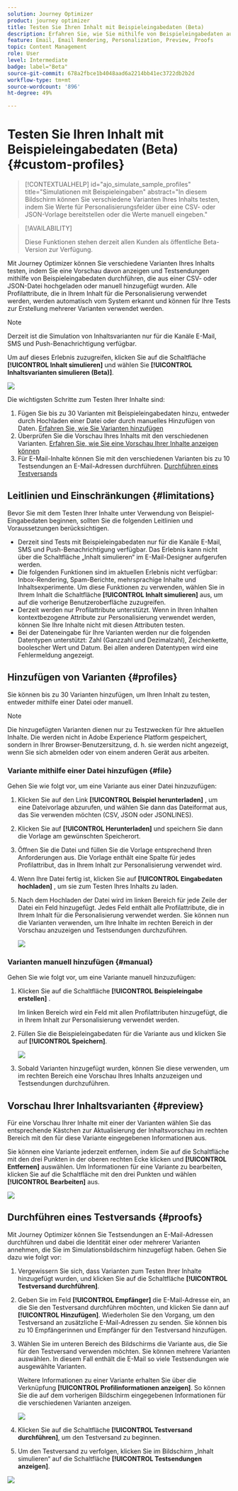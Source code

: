 ```yaml
---
solution: Journey Optimizer
product: journey optimizer
title: Testen Sie Ihren Inhalt mit Beispieleingabedaten (Beta)
description: Erfahren Sie, wie Sie mithilfe von Beispieleingabedaten aus einer CSV- oder JSON-Datei eine Vorschau des Inhalts anzeigen und den E-Mail-Testversand durchführen oder manuell hinzufügen.
feature: Email, Email Rendering, Personalization, Preview, Proofs
topic: Content Management
role: User
level: Intermediate
badge: label="Beta"
source-git-commit: 678a2fbce1b4048aad6a2214bb41ec3722db2b2d
workflow-type: tm+mt
source-wordcount: '896'
ht-degree: 49%

---
```



# Testen Sie Ihren Inhalt mit Beispieleingabedaten (Beta) {#custom-profiles}

>[!CONTEXTUALHELP]
>id="ajo_simulate_sample_profiles"
>title="Simulationen mit Beispieleingaben"
>abstract="In diesem Bildschirm können Sie verschiedene Varianten Ihres Inhalts testen, indem Sie Werte für Personalisierungsfelder über eine CSV- oder JSON-Vorlage bereitstellen oder die Werte manuell eingeben."

>[!AVAILABILITY]
>
>Diese Funktionen stehen derzeit allen Kunden als öffentliche Beta-Version zur Verfügung.

Mit Journey Optimizer können Sie verschiedene Varianten Ihres Inhalts testen, indem Sie eine Vorschau davon anzeigen und Testsendungen mithilfe von Beispieleingabedaten durchführen, die aus einer CSV- oder JSON-Datei hochgeladen oder manuell hinzugefügt wurden. Alle Profilattribute, die in Ihrem Inhalt für die Personalisierung verwendet werden, werden automatisch vom System erkannt und können für Ihre Tests zur Erstellung mehrerer Varianten verwendet werden.

>[!NOTE]
>
>Derzeit ist die Simulation von Inhaltsvarianten nur für die Kanäle E-Mail, SMS und Push-Benachrichtigung verfügbar.

Um auf dieses Erlebnis zuzugreifen, klicken Sie auf die Schaltfläche **[!UICONTROL Inhalt simulieren]** und wählen Sie **[!UICONTROL Inhaltsvarianten simulieren (Beta)]**.

![](assets/simulate-sample.png)

Die wichtigsten Schritte zum Testen Ihrer Inhalte sind:

1. Fügen Sie bis zu 30 Varianten mit Beispieleingabedaten hinzu, entweder durch Hochladen einer Datei oder durch manuelles Hinzufügen von Daten. [Erfahren Sie, wie Sie Varianten hinzufügen](#profiles)
1. Überprüfen Sie die Vorschau Ihres Inhalts mit den verschiedenen Varianten. [Erfahren Sie, wie Sie eine Vorschau Ihrer Inhalte anzeigen können](#preview)
1. Für E-Mail-Inhalte können Sie mit den verschiedenen Varianten bis zu 10 Testsendungen an E-Mail-Adressen durchführen. [Durchführen eines Testversands](#proofs)


## Leitlinien und Einschränkungen {#limitations}

Bevor Sie mit dem Testen Ihrer Inhalte unter Verwendung von Beispiel-Eingabedaten beginnen, sollten Sie die folgenden Leitlinien und Voraussetzungen berücksichtigen.

* Derzeit sind Tests mit Beispieleingabedaten nur für die Kanäle E-Mail, SMS und Push-Benachrichtigung verfügbar. Das Erlebnis kann nicht über die Schaltfläche „Inhalt simulieren“ im E-Mail-Designer aufgerufen werden.
* Die folgenden Funktionen sind im aktuellen Erlebnis nicht verfügbar: Inbox-Rendering, Spam-Berichte, mehrsprachige Inhalte und Inhaltsexperimente. Um diese Funktionen zu verwenden, wählen Sie in Ihrem Inhalt die Schaltfläche **[!UICONTROL Inhalt simulieren]** aus, um auf die vorherige Benutzeroberfläche zuzugreifen.
* Derzeit werden nur Profilattribute unterstützt. Wenn in Ihren Inhalten kontextbezogene Attribute zur Personalisierung verwendet werden, können Sie Ihre Inhalte nicht mit diesen Attributen testen.
* Bei der Dateneingabe für Ihre Varianten werden nur die folgenden Datentypen unterstützt: Zahl (Ganzzahl und Dezimalzahl), Zeichenkette, boolescher Wert und Datum. Bei allen anderen Datentypen wird eine Fehlermeldung angezeigt.

## Hinzufügen von Varianten {#profiles}

Sie können bis zu 30 Varianten hinzufügen, um Ihren Inhalt zu testen, entweder mithilfe einer Datei oder manuell.

>[!NOTE]
>
>Die hinzugefügten Varianten dienen nur zu Testzwecken für Ihre aktuellen Inhalte. Die werden nicht in Adobe Experience Platform gespeichert, sondern in Ihrer Browser-Benutzersitzung, d. h. sie werden nicht angezeigt, wenn Sie sich abmelden oder von einem anderen Gerät aus arbeiten.

### Variante mithilfe einer Datei hinzufügen {#file}

Gehen Sie wie folgt vor, um eine Variante aus einer Datei hinzuzufügen:

1. Klicken Sie auf den Link **[!UICONTROL Beispiel herunterladen]** , um eine Dateivorlage abzurufen, und wählen Sie dann das Dateiformat aus, das Sie verwenden möchten (CSV, JSON oder JSONLINES).

1. Klicken Sie auf **[!UICONTROL Herunterladen]** und speichern Sie dann die Vorlage am gewünschten Speicherort.

1. Öffnen Sie die Datei und füllen Sie die Vorlage entsprechend Ihren Anforderungen aus. Die Vorlage enthält eine Spalte für jedes Profilattribut, das in Ihrem Inhalt zur Personalisierung verwendet wird.

1. Wenn Ihre Datei fertig ist, klicken Sie auf **[!UICONTROL Eingabedaten hochladen]** , um sie zum Testen Ihres Inhalts zu laden.

1. Nach dem Hochladen der Datei wird im linken Bereich für jede Zeile der Datei ein Feld hinzugefügt. Jedes Feld enthält alle Profilattribute, die in Ihrem Inhalt für die Personalisierung verwendet werden. Sie können nun die Varianten verwenden, um Ihre Inhalte im rechten Bereich in der Vorschau anzuzeigen und Testsendungen durchzuführen.

   ![](assets/simulate-custom-variants.png)

### Varianten manuell hinzufügen {#manual}

Gehen Sie wie folgt vor, um eine Variante manuell hinzuzufügen:

1. Klicken Sie auf die Schaltfläche **[!UICONTROL Beispieleingabe erstellen]** .

   Im linken Bereich wird ein Feld mit allen Profilattributen hinzugefügt, die in Ihrem Inhalt zur Personalisierung verwendet werden.

1. Füllen Sie die Beispieleingabedaten für die Variante aus und klicken Sie auf **[!UICONTROL Speichern]**.

   ![](assets/simulate-custom-add.png)

1. Sobald Varianten hinzugefügt wurden, können Sie diese verwenden, um im rechten Bereich eine Vorschau Ihres Inhalts anzuzeigen und Testsendungen durchzuführen.

## Vorschau Ihrer Inhaltsvarianten {#preview}

Für eine Vorschau Ihrer Inhalte mit einer der Varianten wählen Sie das entsprechende Kästchen zur Aktualisierung der Inhaltsvorschau im rechten Bereich mit den für diese Variante eingegebenen Informationen aus.

Sie können eine Variante jederzeit entfernen, indem Sie auf die Schaltfläche mit den drei Punkten in der oberen rechten Ecke klicken und **[!UICONTROL Entfernen]** auswählen. Um Informationen für eine Variante zu bearbeiten, klicken Sie auf die Schaltfläche mit den drei Punkten und wählen **[!UICONTROL Bearbeiten]** aus.

![](assets/simulate-custom-boxes.png)

## Durchführen eines Testversands {#proofs}

Mit Journey Optimizer können Sie Testsendungen an E-Mail-Adressen durchführen und dabei die Identität einer oder mehrerer Varianten annehmen, die Sie im Simulationsbildschirm hinzugefügt haben. Gehen Sie dazu wie folgt vor:

1. Vergewissern Sie sich, dass Varianten zum Testen Ihrer Inhalte hinzugefügt wurden, und klicken Sie auf die Schaltfläche **[!UICONTROL Testversand durchführen]**.

1. Geben Sie im Feld **[!UICONTROL Empfänger]** die E-Mail-Adresse ein, an die Sie den Testversand durchführen möchten, und klicken Sie dann auf **[!UICONTROL Hinzufügen]**. Wiederholen Sie den Vorgang, um den Testversand an zusätzliche E-Mail-Adressen zu senden. Sie können bis zu 10 Empfängerinnen und Empfänger für den Testversand hinzufügen.

1. Wählen Sie im unteren Bereich des Bildschirms die Variante aus, die Sie für den Testversand verwenden möchten. Sie können mehrere Varianten auswählen. In diesem Fall enthält die E-Mail so viele Testsendungen wie ausgewählte Varianten.

   Weitere Informationen zu einer Variante erhalten Sie über die Verknüpfung **[!UICONTROL Profilinformationen anzeigen]**. So können Sie die auf dem vorherigen Bildschirm eingegebenen Informationen für die verschiedenen Varianten anzeigen.

   ![](assets/simulate-custom-proofs.png)

1. Klicken Sie auf die Schaltfläche **[!UICONTROL Testversand durchführen]**, um den Testversand zu beginnen.

1. Um den Testversand zu verfolgen, klicken Sie im Bildschirm „Inhalt simulieren“ auf die Schaltfläche **[!UICONTROL Testsendungen anzeigen]**.

![](assets/simulate-custom-sent-proofs.png)
